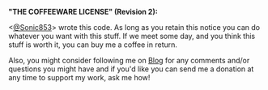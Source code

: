 **"THE COFFEEWARE LICENSE" (Revision 2):**

<[@Sonic853][1]> wrote this code. As long as you retain this notice you
can do whatever you want with this stuff. If we meet some day, and you think 
this stuff is worth it, you can buy me a coffee in return. 

Also, you might consider following me on [Blog][2] for any comments and/or 
questions you might have and if you'd like you can send me a donation 
at any time to support my work, ask me how!


  [1]: https://github.com/Sonic853
  [2]: http://blog.853lab.com/
